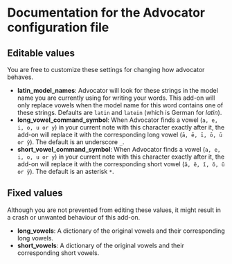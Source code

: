 # Documentation for the Advocator configuration file

## Editable values

You are free to customize these settings for changing how advocator behaves.

 - **latin_model_names**: Advocator will look for these strings in the model 
   name you are currently using for writing your words. This add-on will only 
   replace vowels when the model name for this word contains one of these 
   strings. Defaults are `latin` and `latein` (which is German for *latin*).
 - **long_vowel_command_symbol**: When Advocator finds a vowel 
   (`a, e, i, o, u or y`) in your current note with this character exactly after
   it, the add-on will replace it with the corresponding long vowel 
   (`ā, ē, ī, ō, ū or ȳ`). The default is an underscore `_`.
 - **short_vowel_command_symbol**: When Advocator finds a vowel 
   (`a, e, i, o, u or y`) in your current note with this character exactly after
   it, the add-on will replace it with the corresponding short vowel 
   (`ă, ĕ, ĭ, ŏ, ŭ or y̆`). The default is an asterisk `*`.

## Fixed values

Although you are not prevented from editing these values, it might result in a
crash or unwanted behaviour of this add-on.

 - **long_vowels**: A dictionary of the original vowels and their corresponding
   long vowels.
 - **short_vowels**: A dictionary of the original vowels and their corresponding
   short vowels.
